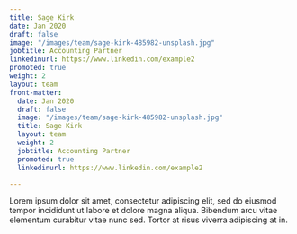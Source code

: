 ```yaml
---
title: Sage Kirk
date: Jan 2020
draft: false
image: "/images/team/sage-kirk-485982-unsplash.jpg"
jobtitle: Accounting Partner
linkedinurl: https://www.linkedin.com/example2
promoted: true
weight: 2
layout: team
front-matter:
  date: Jan 2020
  draft: false
  image: "/images/team/sage-kirk-485982-unsplash.jpg"
  title: Sage Kirk
  layout: team
  weight: 2
  jobtitle: Accounting Partner
  promoted: true
  linkedinurl: https://www.linkedin.com/example2

---
```

Lorem ipsum dolor sit amet, consectetur adipiscing elit, sed do eiusmod tempor incididunt ut labore et dolore magna aliqua. Bibendum arcu vitae elementum curabitur vitae nunc sed. Tortor at risus viverra adipiscing at in.
